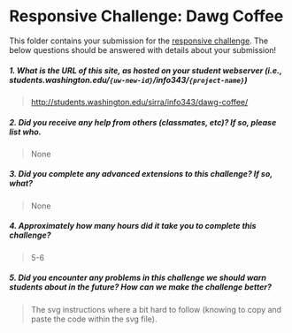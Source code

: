 # Responsive Challenge: Dawg Coffee

This folder contains your submission for the [responsive challenge](http://faculty.washington.edu/mikefree/info343/#/challenges/responsive). The below questions should be answered with details about your submission!

##### 1. What is the URL of this site, as hosted on your student webserver (i.e., students.washington.edu/<code>{uw-new-id}</code>/info343/<code>{project-name}</code>) #####
> http://students.washington.edu/sirra/info343/dawg-coffee/

##### 2. Did you receive any help from others (classmates, etc)? If so, please list who. #####
> None

##### 3. Did you complete any advanced extensions to this challenge? If so, what? #####
> None

##### 4. Approximately how many hours did it take you to complete this challenge? #####
> 5-6

##### 5. Did you encounter any problems in this challenge we should warn students about in the future? How can we make the challenge better? #####
> The svg instructions where a bit hard to follow (knowing to copy and paste the code within the svg file).

